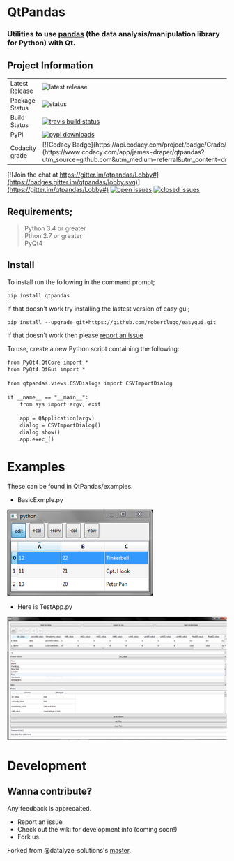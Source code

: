 # QtPandas

### Utilities to use [pandas](https://github.com/pandas-dev/pandas)  (the data analysis/manipulation library for Python) with Qt.

## Project Information

<table>
    <tr>
        <td>Latest Release</td>
        <td><img src="https://img.shields.io/pypi/v/qtpandas.svg" alt="latest release" /></td>
    </tr>
    <tr>
        <td>Package Status</td>
        <td><img src="https://img.shields.io/pypi/status/qtpandas.svg" alt="status" /></td>
    </tr>
    <tr>
    <tr>
        <td>Build Status</td>
        <td>
            <a href="https://travis-ci.org/draperjames/qtpandas">
            <img src="https://travis-ci.org/draperjames/qtpandas.svg?branch=master" alt="travis build status" />
            </a>
        </td>
    </tr>
    <tr>
  <td>PyPI</td>
  <td>
    <a href="https://pypi.python.org/pypi/qtpandas/">
    <img src="https://img.shields.io/pypi/dm/qtpandas.svg" alt="pypi downloads" />
    </a>
  </td>
</tr>
<tr>
    <td>
    Codacity grade
    </td>
    <td>
    [![Codacy Badge](https://api.codacy.com/project/badge/Grade/795dad8f6dfd4697ab8474265c4d47cb)](https://www.codacy.com/app/james-draper/qtpandas?utm_source=github.com&amp;utm_medium=referral&amp;utm_content=draperjames/qtpandas&amp;utm_campaign=Badge_Grade)
    </td>
</tr>
</table>

[![Join the chat at https://gitter.im/qtpandas/Lobby#](https://badges.gitter.im/qtpandas/lobby.svg)](https://gitter.im/qtpandas/Lobby#)
[![open issues](https://img.shields.io/github/issues-raw/draperjames/qtpandas.svg)](https://github.com/draperjames/qtpandas/issues)
[![closed issues](https://img.shields.io/github/issues-closed/draperjames/qtpandas.svg)](https://github.com/draperjames/qtpandas/issues)

## Requirements;
> Python 3.4 or greater    
> Pthon 2.7 or greater     
> PyQt4

## Install
To install run the following in the command prompt;
```
pip install qtpandas
```
If that doesn't work try installing the lastest version of easy gui;
```
pip install --upgrade git+https://github.com/robertlugg/easygui.git
```
If that doesn't work then please [report an issue](https://github.com/draperjames/qtpandas/issues)

To use, create a new Python script containing the following:
```
from PyQt4.QtCore import *
from PyQt4.QtGui import *

from qtpandas.views.CSVDialogs import CSVImportDialog

if __name__ == "__main__":
    from sys import argv, exit

    app = QApplication(argv)
    dialog = CSVImportDialog()
    dialog.show()
    app.exec_()
```
# Examples

These can be found in QtPandas/examples.

- BasicExmple.py

![basic](images/BasicExample_screen_shot.PNG)

- Here is TestApp.py

![testapp](images/TestApp_screen_shot.PNG)

# Development

## Wanna contribute?
Any feedback is apprecaited.
- Report an issue
- Check out the wiki for development info (coming soon!)
- Fork us.

Forked from @datalyze-solutions's [master](https://github.com/datalyze-solutions/pandas-qt).
